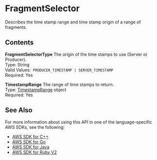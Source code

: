 # FragmentSelector<a name="API_reader_FragmentSelector"></a>

Describes the time stamp range and time stamp origin of a range of fragments\.

## Contents<a name="API_reader_FragmentSelector_Contents"></a>

 **FragmentSelectorType**   <a name="KinesisVideo-Type-reader_FragmentSelector-FragmentSelectorType"></a>
The origin of the time stamps to use \(Server or Producer\)\.  
Type: String  
Valid Values:` PRODUCER_TIMESTAMP | SERVER_TIMESTAMP`   
Required: Yes

 **TimestampRange**   <a name="KinesisVideo-Type-reader_FragmentSelector-TimestampRange"></a>
The range of time stamps to return\.  
Type: [TimestampRange](API_reader_TimestampRange.md) object  
Required: Yes

## See Also<a name="API_reader_FragmentSelector_SeeAlso"></a>

For more information about using this API in one of the language\-specific AWS SDKs, see the following:
+  [AWS SDK for C\+\+](http://docs.aws.amazon.com/goto/SdkForCpp/kinesis-video-reader-data-2017-09-30/FragmentSelector) 
+  [AWS SDK for Go](http://docs.aws.amazon.com/goto/SdkForGoV1/kinesis-video-reader-data-2017-09-30/FragmentSelector) 
+  [AWS SDK for Java](http://docs.aws.amazon.com/goto/SdkForJava/kinesis-video-reader-data-2017-09-30/FragmentSelector) 
+  [AWS SDK for Ruby V2](http://docs.aws.amazon.com/goto/SdkForRubyV2/kinesis-video-reader-data-2017-09-30/FragmentSelector) 